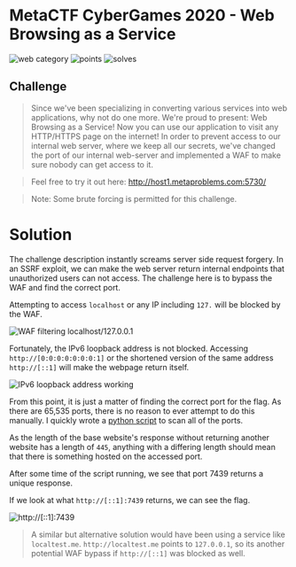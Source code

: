 # MetaCTF CyberGames 2020 - Web Browsing as a Service

![web category](https://img.shields.io/badge/category-web-lightgrey.svg) 
![points](https://img.shields.io/badge/points-375-lightgray.svg)
![solves](https://img.shields.io/badge/solves-42-lightgray.svg)

## Challenge

> Since we've been specializing in converting various services into web applications, why not do one more. We're 
proud to present: Web Browsing as a Service! Now you can use our application to visit any HTTP/HTTPS page on the 
internet! In order to prevent access to our internal web server, where we keep all our secrets, we've changed the 
port of our internal web-server and implemented a WAF to make sure nobody can get access to it.

> Feel free to try it out here: http://host1.metaproblems.com:5730/

> Note: Some brute forcing is permitted for this challenge.

# Solution

The challenge description instantly screams server side request forgery. In an SSRF exploit, we can make the web server 
return internal endpoints that unauthorized users can not access. The challenge here is to bypass the WAF and find the 
correct port.

Attempting to access `localhost` or any IP including `127.` will be blocked by the WAF.

![WAF filtering localhost/127.0.0.1](https://i.imgur.com/ML2rUMV.png)

Fortunately, the IPv6 loopback address is not blocked. Accessing `http://[0:0:0:0:0:0:0:1]` or the shortened version 
of the same address `http://[::1]` will make the webpage return itself.

![IPv6 loopback address working](https://i.imgur.com/Ssa76kc.png)

From this point, it is just a matter of finding the correct port for the flag. As there are 65,535 ports, there is no reason
to ever attempt to do this manually. I quickly wrote a [python script](scan.py) to scan all of the ports.

As the length of the base website's response without returning another website has a length of `445`, anything with a differing 
length should mean that there is something hosted on the accessed port.

After some time of the script running, we see that port 7439 returns a unique response.

If we look at what `http://[::1]:7439` returns, we can see the flag.

![http://[::1]:7439](https://i.imgur.com/ysr0t49.png)

>A similar but alternative solution would have been using a service like `localtest.me`. `http://localtest.me` points to `127.0.0.1`, so its another potential WAF bypass if `http://[::1]` was blocked as well.
